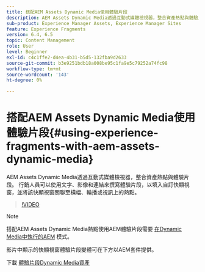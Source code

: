 ```yaml
---
title: 搭配AEM Assets Dynamic Media使用體驗片段
description: AEM Assets Dynamic Media透過互動式媒體檢視器，整合資產熱點與體驗片段。 行銷人員可以使用文字、影像和連結來撰寫體驗片段，以填入自訂快顯視窗，並將該快顯視窗關聯至橫幅、輪播或視訊上的熱點。
sub-product: Experience Manager Assets, Experience Manager Sites
feature: Experience Fragments
version: 6.4, 6.5
topic: Content Management
role: User
level: Beginner
exl-id: c4c1ffe2-d4ea-4b31-b5d5-132fba9d2633
source-git-commit: b3e9251bdb18a008be95c1fa9e5c79252a74fc98
workflow-type: tm+mt
source-wordcount: '143'
ht-degree: 0%

---
```


# 搭配AEM Assets Dynamic Media使用體驗片段{#using-experience-fragments-with-aem-assets-dynamic-media}

AEM Assets Dynamic Media透過互動式媒體檢視器，整合資產熱點與體驗片段。 行銷人員可以使用文字、影像和連結來撰寫體驗片段，以填入自訂快顯視窗，並將該快顯視窗關聯至橫幅、輪播或視訊上的熱點。

>[!VIDEO](https://video.tv.adobe.com/v/22115?quality=12&learn=on)

>[!NOTE]
>
>搭配AEM Assets Dynamic Media熱點使用AEM體驗片段需要 [在Dynamic Media中執行的AEM](https://experienceleague.adobe.com/docs/) 模式。

影片中顯示的快顯視窗體驗片段變體可在下方以AEM套件提供。

下載 [體驗片段Dynamic Media資產](assets/experience-fragmentsdynamic-mediaassets-100.zip)
